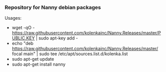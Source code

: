 ### Repository for Nanny debian packages

Usages:
- wget -qO - https://raw.githubusercontent.com/kolenkainc/Nanny.Releases/master/PUBLIC.KEY | sudo apt-key add -
- echo "deb https://raw.githubusercontent.com/kolenkainc/Nanny.Releases/master/ focal main" | sudo tee /etc/apt/sources.list.d/kolenka.list
- sudo apt-get update
- sudo apt-get install nanny
